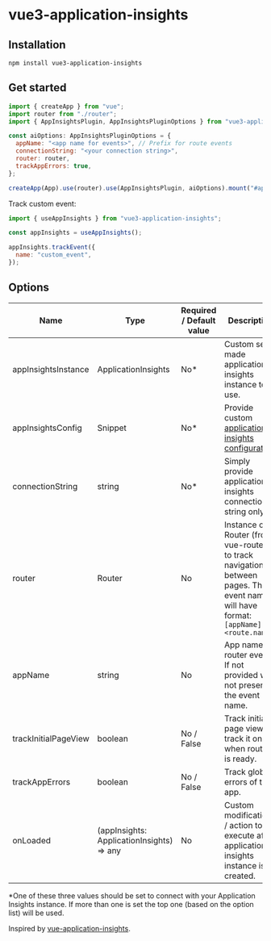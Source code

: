 # vue3-application-insights

## Installation

```console
npm install vue3-application-insights
```

## Get started

```js
import { createApp } from "vue";
import router from "./router";
import { AppInsightsPlugin, AppInsightsPluginOptions } from "vue3-application-insights";

const aiOptions: AppInsightsPluginOptions = {
  appName: "<app name for events>", // Prefix for route events
  connectionString: "<your connection string>",
  router: router,
  trackAppErrors: true,
};

createApp(App).use(router).use(AppInsightsPlugin, aiOptions).mount("#app");
```

Track custom event:

```js
import { useAppInsights } from "vue3-application-insights";

const appInsights = useAppInsights();

appInsights.trackEvent({
  name: "custom_event",
});
```

## Options

| Name                 | Type                                      | Required / Default value | Description                                                                                                                       |
|----------------------|-------------------------------------------|--------------------------|-----------------------------------------------------------------------------------------------------------------------------------|
| appInsightsInstance  | ApplicationInsights                       | No*                      | Custom self made application insights instance to use.                                                                            |
| appInsightsConfig    | Snippet                                   | No*                      | Provide custom [application insights configuration](https://github.com/microsoft/ApplicationInsights-JS#configuration).           |
| connectionString     | string                                    | No*                      | Simply provide application insights connection string only.                                                                       |
| router               | Router                                    | No                       | Instance of Router (from vue-router) to track navigation between pages. The event name will have format: `[appName] <route.name>` |
| appName              | string                                    | No                       | App name for router events. If not provided will not present in the event name.                                                   |
| trackInitialPageView | boolean                                   | No / False               | Track initial page view or track it only when router is ready.                                                                    |
| trackAppErrors       | boolean                                   | No / False               | Track global errors of the app.                                                                                                   |
| onLoaded             | (appInsights: ApplicationInsights) => any | No                       | Custom modifications / action to execute after application insights instance is created.                                          |

*One of these three values should be set to connect with your Application Insights instance. 
If more than one is set the top one (based on the option list) will be used.


Inspired by [vue-application-insights](https://github.com/latelierco/vue-application-insights).
